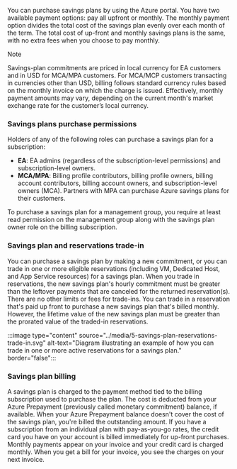 You can purchase savings plans by using the Azure portal. You have two available payment options: pay all upfront or monthly. The monthly payment option divides the total cost of the savings plan evenly over each month of the term. The total cost of up-front and monthly savings plans is the same, with no extra fees when you choose to pay monthly.

> [!NOTE]
> Savings-plan commitments are priced in local currency for EA customers and in USD for MCA/MPA customers. For MCA/MCP customers transacting in currencies other than USD, billing follows standard currency rules based on the monthly invoice on which the charge is issued. Effectively, monthly payment amounts may vary, depending on the current month's market exchange rate for the customer’s local currency.

### Savings plans purchase permissions

Holders of any of the following roles can purchase a savings plan for a subscription:

- **EA**: EA admins (regardless of the subscription-level permissions) and subscription-level owners.
- **MCA/MPA**: Billing profile contributors, billing profile owners, billing account contributors, billing account owners, and subscription-level owners (MCA). Partners with MPA can purchase Azure savings plans for their customers.

To purchase a savings plan for a management group, you require at least read permission on the management group along with the savings plan owner role on the billing subscription.

### Savings plan and reservations trade-in

You can purchase a savings plan by making a new commitment, or you can trade in one or more eligible reservations (including VM, Dedicated Host, and App Service resources) for a savings plan. When you trade in reservations, the new savings plan's hourly commitment must be greater than the leftover payments that are canceled for the returned reservation(s). There are no other limits or fees for trade-ins. You can trade in a reservation that's paid up front to purchase a new savings plan that's billed monthly. However, the lifetime value of the new savings plan must be greater than the prorated value of the traded-in reservations.

:::image type="content" source="../media/5-savings-plan-reservations-trade-in.svg" alt-text="Diagram illustrating an example of how you can trade in one or more active reservations for a savings plan." border="false":::

### Savings plan billing

A savings plan is charged to the payment method tied to the billing subscription used to purchase the plan. The cost is deducted from your Azure Prepayment (previously called monetary commitment) balance, if available. When your Azure Prepayment balance doesn't cover the cost of the savings plan, you're billed the outstanding amount. If you have a subscription from an individual plan with pay-as-you-go rates, the credit card you have on your account is billed immediately for up-front purchases. Monthly payments appear on your invoice and your credit card is charged monthly. When you get a bill for your invoice, you see the charges on your next invoice.
